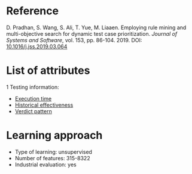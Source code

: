 # Reference

D. Pradhan, S. Wang, S. Ali, T. Yue, M. Liaaen. Employing rule mining and multi-objective search for dynamic test case prioritization. *Journal of Systems and Software*, vol. 153, pp. 86-104. 2019. DOI: [10.1016/j.jss.2019.03.064](https://www.doi.org/10.1016/j.jss.2019.03.064)

# List of attributes

1 Testing information:
* [Execution time](../../attributes/testing/test-case/execution/execution-time.md)
* [Historical effectiveness](../../attributes/testing/test-case/history/historical-effectiveness.md)
* [Verdict pattern](../../attributes/testing/test-case/dependency/verdict-pattern.md)

# Learning approach

* Type of learning: unsupervised
* Number of features: 315-8322
* Industrial evaluation: yes
